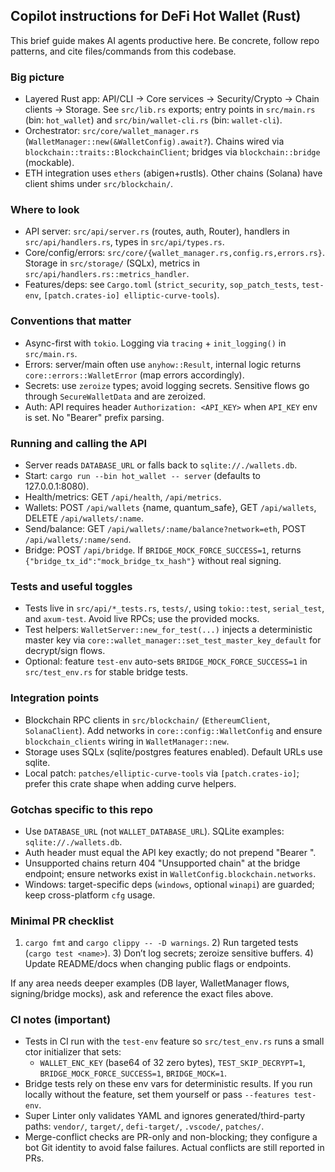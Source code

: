 ## Copilot instructions for DeFi Hot Wallet (Rust)

This brief guide makes AI agents productive here. Be concrete, follow repo patterns, and cite files/commands from this codebase.

### Big picture
- Layered Rust app: API/CLI → Core services → Security/Crypto → Chain clients → Storage. See `src/lib.rs` exports; entry points in `src/main.rs` (bin: `hot_wallet`) and `src/bin/wallet-cli.rs` (bin: `wallet-cli`).
- Orchestrator: `src/core/wallet_manager.rs` (`WalletManager::new(&WalletConfig).await?`). Chains wired via `blockchain::traits::BlockchainClient`; bridges via `blockchain::bridge` (mockable).
- ETH integration uses `ethers` (abigen+rustls). Other chains (Solana) have client shims under `src/blockchain/`.

### Where to look
- API server: `src/api/server.rs` (routes, auth, Router), handlers in `src/api/handlers.rs`, types in `src/api/types.rs`.
- Core/config/errors: `src/core/{wallet_manager.rs,config.rs,errors.rs}`. Storage in `src/storage/` (SQLx), metrics in `src/api/handlers.rs::metrics_handler`.
- Features/deps: see `Cargo.toml` (`strict_security`, `sop_patch_tests`, `test-env`, `[patch.crates-io] elliptic-curve-tools`).

### Conventions that matter
- Async-first with `tokio`. Logging via `tracing` + `init_logging()` in `src/main.rs`.
- Errors: server/main often use `anyhow::Result`, internal logic returns `core::errors::WalletError` (map errors accordingly).
- Secrets: use `zeroize` types; avoid logging secrets. Sensitive flows go through `SecureWalletData` and are zeroized.
- Auth: API requires header `Authorization: <API_KEY>` when `API_KEY` env is set. No "Bearer" prefix parsing.

### Running and calling the API
- Server reads `DATABASE_URL` or falls back to `sqlite://./wallets.db`.
- Start: `cargo run --bin hot_wallet -- server` (defaults to 127.0.0.1:8080).
- Health/metrics: GET `/api/health`, `/api/metrics`.
- Wallets: POST `/api/wallets` {name, quantum_safe}, GET `/api/wallets`, DELETE `/api/wallets/:name`.
- Send/balance: GET `/api/wallets/:name/balance?network=eth`, POST `/api/wallets/:name/send`.
- Bridge: POST `/api/bridge`. If `BRIDGE_MOCK_FORCE_SUCCESS=1`, returns `{"bridge_tx_id":"mock_bridge_tx_hash"}` without real signing.

### Tests and useful toggles
- Tests live in `src/api/*_tests.rs`, `tests/`, using `tokio::test`, `serial_test`, and `axum-test`. Avoid live RPCs; use the provided mocks.
- Test helpers: `WalletServer::new_for_test(...)` injects a deterministic master key via `core::wallet_manager::set_test_master_key_default` for decrypt/sign flows.
- Optional: feature `test-env` auto-sets `BRIDGE_MOCK_FORCE_SUCCESS=1` in `src/test_env.rs` for stable bridge tests.

### Integration points
- Blockchain RPC clients in `src/blockchain/` (`EthereumClient`, `SolanaClient`). Add networks in `core::config::WalletConfig` and ensure `blockchain_clients` wiring in `WalletManager::new`.
- Storage uses SQLx (sqlite/postgres features enabled). Default URLs use sqlite.
- Local patch: `patches/elliptic-curve-tools` via `[patch.crates-io]`; prefer this crate shape when adding curve helpers.

### Gotchas specific to this repo
- Use `DATABASE_URL` (not `WALLET_DATABASE_URL`). SQLite examples: `sqlite://./wallets.db`.
- Auth header must equal the API key exactly; do not prepend "Bearer ".
- Unsupported chains return 404 "Unsupported chain" at the bridge endpoint; ensure networks exist in `WalletConfig.blockchain.networks`.
- Windows: target-specific deps (`windows`, optional `winapi`) are guarded; keep cross-platform `cfg` usage.

### Minimal PR checklist
1) `cargo fmt` and `cargo clippy -- -D warnings`. 2) Run targeted tests (`cargo test <name>`). 3) Don’t log secrets; zeroize sensitive buffers. 4) Update README/docs when changing public flags or endpoints.

If any area needs deeper examples (DB layer, WalletManager flows, signing/bridge mocks), ask and reference the exact files above.

### CI notes (important)
- Tests in CI run with the `test-env` feature so `src/test_env.rs` runs a small ctor initializer that sets:
	- `WALLET_ENC_KEY` (base64 of 32 zero bytes), `TEST_SKIP_DECRYPT=1`, `BRIDGE_MOCK_FORCE_SUCCESS=1`, `BRIDGE_MOCK=1`.
- Bridge tests rely on these env vars for deterministic results. If you run locally without the feature, set them yourself or pass `--features test-env`.
- Super Linter only validates YAML and ignores generated/third-party paths: `vendor/`, `target/`, `defi-target/`, `.vscode/`, `patches/`.
- Merge-conflict checks are PR-only and non-blocking; they configure a bot Git identity to avoid false failures. Actual conflicts are still reported in PRs.
